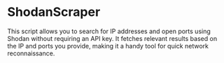 # ShodanScraper
This script allows you to search for IP addresses and open ports using Shodan without requiring an API key. It fetches relevant results based on the IP and ports you provide, making it a handy tool for quick network reconnaissance.
